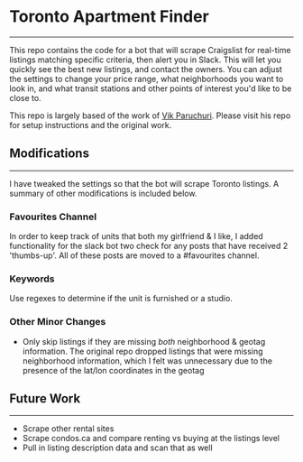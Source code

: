 # Toronto Apartment Finder
------------------------

This repo contains the code for a bot that will scrape Craigslist for real-time listings matching specific criteria, then alert you in Slack. This will let you quickly see the best new listings, and contact the owners. You can adjust the settings to change your price range, what neighborhoods you want to look in, and what transit stations and other points of interest you'd like to be close to.

This repo is largely based of the work of [Vik Paruchuri](https://github.com/VikParuchuri/apartment-finder). Please visit his repo for setup instructions and the original work.


## Modifications
------------------------
I have tweaked the settings so that the bot will scrape Toronto listings. A summary of other modifications is included below.


### Favourites Channel
In order to keep track of units that both my girlfriend & I like, I added functionality for the slack bot two check for any posts that have received 2 'thumbs-up'. All of these posts are moved to a #favourites channel.

### Keywords
Use regexes to determine if the unit is furnished or a studio.

### Other Minor Changes
* Only skip listings if they are missing *both* neighborhood & geotag information. The original repo dropped listings that were missing neighborhood information, which I felt was unnecessary due to the presence of the lat/lon coordinates in the geotag




## Future Work
------------------------
* Scrape other rental sites
* Scrape condos.ca and compare renting vs buying at the listings level
* Pull in listing description data and scan that as well
